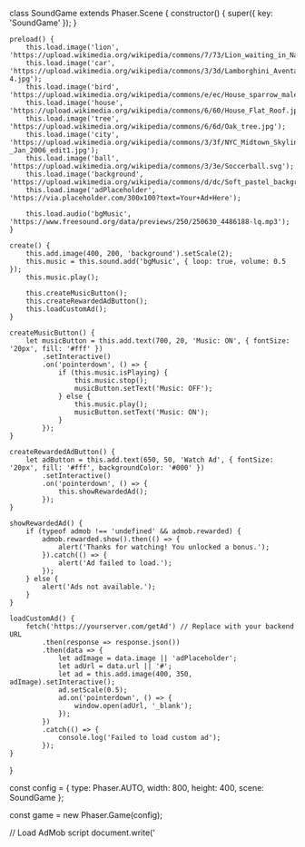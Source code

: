 class SoundGame extends Phaser.Scene {
    constructor() {
        super({ key: 'SoundGame' });
    }

    preload() {
        this.load.image('lion', 'https://upload.wikimedia.org/wikipedia/commons/7/73/Lion_waiting_in_Namibia.jpg');
        this.load.image('car', 'https://upload.wikimedia.org/wikipedia/commons/3/3d/Lamborghini_Aventador_LP700-4.jpg');
        this.load.image('bird', 'https://upload.wikimedia.org/wikipedia/commons/e/ec/House_sparrow_male_in_India.jpg');
        this.load.image('house', 'https://upload.wikimedia.org/wikipedia/commons/6/60/House_Flat_Roof.jpg');
        this.load.image('tree', 'https://upload.wikimedia.org/wikipedia/commons/6/6d/Oak_tree.jpg');
        this.load.image('city', 'https://upload.wikimedia.org/wikipedia/commons/3/3f/NYC_Midtown_Skyline_at_night_-_Jan_2006_edit1.jpg');
        this.load.image('ball', 'https://upload.wikimedia.org/wikipedia/commons/3/3e/Soccerball.svg');
        this.load.image('background', 'https://upload.wikimedia.org/wikipedia/commons/d/dc/Soft_pastel_background.jpg');
        this.load.image('adPlaceholder', 'https://via.placeholder.com/300x100?text=Your+Ad+Here');
        
        this.load.audio('bgMusic', 'https://www.freesound.org/data/previews/250/250630_4486188-lq.mp3');
    }

    create() {
        this.add.image(400, 200, 'background').setScale(2);
        this.music = this.sound.add('bgMusic', { loop: true, volume: 0.5 });
        this.music.play();
        
        this.createMusicButton();
        this.createRewardedAdButton();
        this.loadCustomAd();
    }

    createMusicButton() {
        let musicButton = this.add.text(700, 20, 'Music: ON', { fontSize: '20px', fill: '#fff' })
            .setInteractive()
            .on('pointerdown', () => {
                if (this.music.isPlaying) {
                    this.music.stop();
                    musicButton.setText('Music: OFF');
                } else {
                    this.music.play();
                    musicButton.setText('Music: ON');
                }
            });
    }

    createRewardedAdButton() {
        let adButton = this.add.text(650, 50, 'Watch Ad', { fontSize: '20px', fill: '#fff', backgroundColor: '#000' })
            .setInteractive()
            .on('pointerdown', () => {
                this.showRewardedAd();
            });
    }

    showRewardedAd() {
        if (typeof admob !== 'undefined' && admob.rewarded) {
            admob.rewarded.show().then(() => {
                alert('Thanks for watching! You unlocked a bonus.');
            }).catch(() => {
                alert('Ad failed to load.');
            });
        } else {
            alert('Ads not available.');
        }
    }

    loadCustomAd() {
        fetch('https://yourserver.com/getAd') // Replace with your backend URL
            .then(response => response.json())
            .then(data => {
                let adImage = data.image || 'adPlaceholder';
                let adUrl = data.url || '#';
                let ad = this.add.image(400, 350, adImage).setInteractive();
                ad.setScale(0.5);
                ad.on('pointerdown', () => {
                    window.open(adUrl, '_blank');
                });
            })
            .catch(() => {
                console.log('Failed to load custom ad');
            });
    }
}

const config = {
    type: Phaser.AUTO,
    width: 800,
    height: 400,
    scene: SoundGame
};

const game = new Phaser.Game(config);

// Load AdMob script
document.write('<script src="https://pagead2.googlesyndication.com/pagead/js/adsbygoogle.js" async><\/script>');
